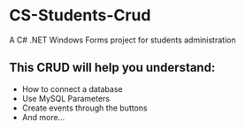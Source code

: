 # CS-Students-Crud
A C# .NET Windows Forms project for students administration

## This CRUD will help you understand:

- How to connect a database
- Use MySQL Parameters
- Create events through the buttons
- And more...
